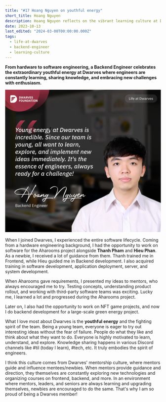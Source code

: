 ```yaml
---
title: "#17 Hoang Nguyen on youthful energy"
short_title: Hoang Nguyen
description: Hoang Nguyen reflects on the vibrant learning culture at Dwarves, where young engineers eagerly explore new technologies and embrace challenges
date: 2023-10-13
last_edited: "2024-03-08T00:00:00.000Z"
tags:
  - life-at-dwarves
  - backend-engineer
  - learning-culture
---
```


**From hardware to software engineering, a Backend Engineer celebrates the extraordinary youthful energy at Dwarves where engineers are constantly learning, sharing knowledge, and embracing new challenges with enthusiasm.**

![Hoang Nguyen - Backend Engineer at Dwarves](assets/notion-image-1744012282817-z4kfl.webp)

When I joined Dwarves, I experienced the entire software lifecycle. Coming from a hardware engineering background, I had the opportunity to work on software for the Aharooms project alongside **Thanh Pham** and **Hieu Phan**. As a newbie, I received a lot of guidance from them. Thanh trained me in Frontend, while Hieu guided me in Backend development. I also acquired training in software development, application deployment, server, and system development.

When Aharooms gave requirements, I presented my ideas to mentors, who always encouraged me to try. Testing concepts, understanding product rollout, and working with third-party software teams was exciting. Lucky me, I learned a lot and progressed during the Aharooms project.

Later on, I also had the opportunity to work on NFT game projects, and now I do backend development for a large-scale green energy project.

What I love most about Dwarves is the **youthful energy** and the fighting spirit of the team. Being a young team, everyone is eager to try out interesting ideas without the fear of failure. People do what they like and think about what they want to do. Everyone is highly motivated to learn, understand, and explore. Knowledge sharing happens in various Discord channels like #til (today I learn), #tech, etc. It truly embodies the spirit of engineers.

I think this culture comes from Dwarves' mentorship culture, where mentors guide and influence mentees/newbies. When mentors provide guidance and direction, they themselves are constantly exploring new technologies and organizing courses on frontend, backend, and more. In an environment where mentors, leaders, and seniors are always learning and upgrading themselves, newbies are encouraged to do the same. That's why I am so proud of being a Dwarves member!
